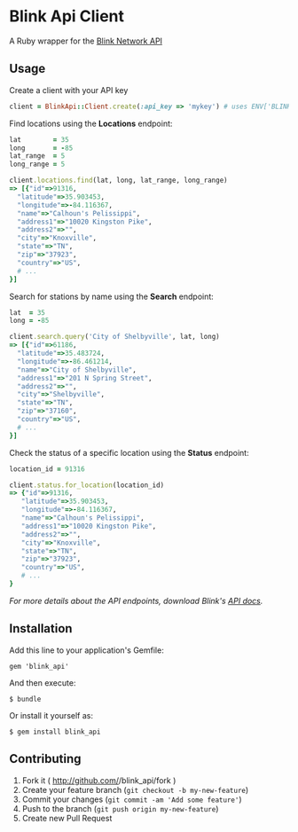 # Blink Api Client

A Ruby wrapper for the [Blink Network API](http://www.blinknetwork.com/developer.html)

## Usage

Create a client with your API key

```ruby
client = BlinkApi::Client.create(:api_key => 'mykey') # uses ENV['BLINK_API_KEY'] by default
```

Find locations using the __Locations__ endpoint:

```ruby
lat        = 35
long       = -85
lat_range  = 5
long_range = 5

client.locations.find(lat, long, lat_range, long_range)
=> [{"id"=>91316,
  "latitude"=>35.903453,
  "longitude"=>-84.116367,
  "name"=>"Calhoun's Pelissippi",
  "address1"=>"10020 Kingston Pike",
  "address2"=>"",
  "city"=>"Knoxville",
  "state"=>"TN",
  "zip"=>"37923",
  "country"=>"US",
  # ...
}]
```

Search for stations by name using the __Search__ endpoint:

```ruby
lat  = 35
long = -85

client.search.query('City of Shelbyville', lat, long)
=> [{"id"=>61186,
  "latitude"=>35.483724,
  "longitude"=>-86.461214,
  "name"=>"City of Shelbyville",
  "address1"=>"201 N Spring Street",
  "address2"=>"",
  "city"=>"Shelbyville",
  "state"=>"TN",
  "zip"=>"37160",
  "country"=>"US",
  # ...
}]
```

Check the status of a specific location using the __Status__ endpoint:

```ruby
location_id = 91316

client.status.for_location(location_id)
=> {"id"=>91316,
   "latitude"=>35.903453,
   "longitude"=>-84.116367,
   "name"=>"Calhoun's Pelissippi",
   "address1"=>"10020 Kingston Pike",
   "address2"=>"",
   "city"=>"Knoxville",
   "state"=>"TN",
   "zip"=>"37923",
   "country"=>"US",
   # ...
}
```

*For more details about the API endpoints, download Blink's [API docs](http://www.blinknetwork.com/file/17254/BLINK+API+MAP+20140128.1+.pdf).*

## Installation

Add this line to your application's Gemfile:

    gem 'blink_api'

And then execute:

    $ bundle

Or install it yourself as:

    $ gem install blink_api

## Contributing

1. Fork it ( http://github.com/<my-github-username>/blink_api/fork )
2. Create your feature branch (`git checkout -b my-new-feature`)
3. Commit your changes (`git commit -am 'Add some feature'`)
4. Push to the branch (`git push origin my-new-feature`)
5. Create new Pull Request
